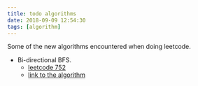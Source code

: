 ```yaml
---
title: todo algorithms
date: 2018-09-09 12:54:30
tags: [algorithm]
---
```


Some of the new algorithms encountered when doing leetcode. 

- Bi-directional BFS.
  - [leetcode 752](https://leetcode.com/problems/open-the-lock/description/)
  - [link to the algorithm](https://www.geeksforgeeks.org/bidirectional-search/)
